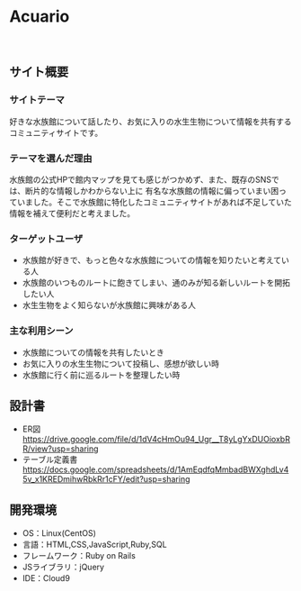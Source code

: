 # Acuario
​
## サイト概要
### サイトテーマ
好きな水族館について話したり、お気に入りの水生生物について情報を共有するコミュニティサイトです。
​
### テーマを選んだ理由
水族館の公式HPで館内マップを見ても感じがつかめず、また、既存のSNSでは、断片的な情報しかわからない上に
有名な水族館の情報に偏っていまい困っていました。そこで水族館に特化したコミュニティサイトがあれば不足していた情報を補えて便利だと考えました。
​
### ターゲットユーザ
- 水族館が好きで、もっと色々な水族館についての情報を知りたいと考えている人
- 水族館のいつものルートに飽きてしまい、通のみが知る新しいルートを開拓したい人
- 水生生物をよく知らないが水族館に興味がある人
​
### 主な利用シーン
<!--どのような時に使うのかの状況を記載すること-->
- 水族館についての情報を共有したいとき
- お気に入りの水生生物について投稿し、感想が欲しい時
- 水族館に行く前に巡るルートを整理したい時
​
## 設計書
- ER図
https://drive.google.com/file/d/1dV4cHmOu94_Ugr__T8yLgYxDUOioxbRR/view?usp=sharing
- テーブル定義書
https://docs.google.com/spreadsheets/d/1AmEqdfqMmbadBWXghdLv45v_x1KREDmihwRbkRr1cFY/edit?usp=sharing

## 開発環境
- OS：Linux(CentOS)
- 言語：HTML,CSS,JavaScript,Ruby,SQL
- フレームワーク：Ruby on Rails
- JSライブラリ：jQuery
- IDE：Cloud9